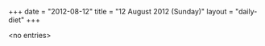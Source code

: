 +++
date = "2012-08-12"
title = "12 August 2012 (Sunday)"
layout = "daily-diet"
+++


\<no entries\>

